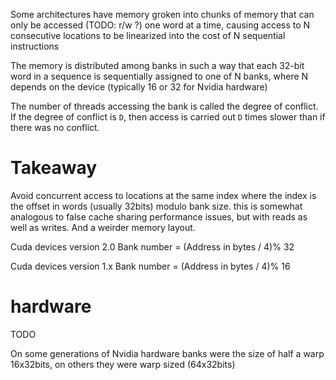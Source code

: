 Some architectures have memory groken into chunks of memory that can only be accessed (TODO: r/w ?) one word at a time, causing access to N consecutive locations to be linearized into the cost of N sequential instructions 

The memory is distributed among banks in such a way that each 32-bit word in a sequence is sequentially assigned to one of N banks, where N depends on the device (typically 16 or 32 for Nvidia hardware) 

The number of threads accessing the bank is called the degree of conflict. If the degree of conflict is `D`, then access is carried out `D` times slower than if there was no conflict.

# Takeaway 

Avoid concurrent access to locations at the same index where the index is the offset in words (usually 32bits) modulo bank size. this is somewhat analogous to false cache sharing performance issues, but with reads as well as writes. And a weirder memory layout.


Cuda devices version 2.0
Bank number = (Address in bytes / 4)% 32

Cuda devices version 1.x
Bank number = (Address in bytes / 4)% 16

# hardware 

TODO

On some generations of Nvidia hardware banks were the size of half a warp 16x32bits, on others they were warp sized (64x32bits) 

